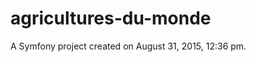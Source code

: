 agricultures-du-monde
=====================

A Symfony project created on August 31, 2015, 12:36 pm.
